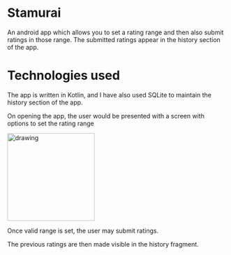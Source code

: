 # Stamurai

An android app which allows you to set a rating range and then also submit ratings in those range.
The submitted ratings appear in the history section of the app.

# Technologies used

The app is written in Kotlin, and I have also used SQLite to maintain the history section of the app.

On opening the app, the user would be presented with a screen with options to set the rating range

<img src="./app/Image/image1.jpeg" alt="drawing" width="200"/>

Once valid range is set, the user may submit ratings.

The previous ratings are then made visible in the history fragment.
